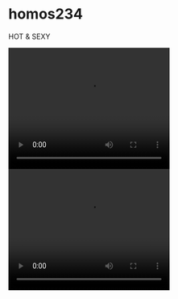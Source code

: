 # homos234
HOT &amp; SEXY
<html>
<body>

<video width="320" height="240" controls>
  <source src="Fast Car (Fan made).mp4" type="video/mp4">
</video>

</body>
</html>

<html>
<body>

<video width="320" height="240" controls>
  <source src="Pussycat Dolls (INDIA) - Money with Fast & Furious Mashup.mp4" type="video/mp4">
</video>

</body>
</html>
